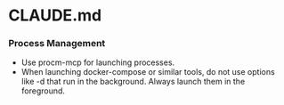 # CLAUDE.md

### Process Management

- Use procm-mcp for launching processes.
- When launching docker-compose or similar tools, do not use options like -d that run in the background. Always launch them in the foreground.
